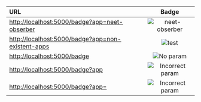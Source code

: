 | URL | Badge |
| :--- | :---: |
| [http://localhost:5000/badge?app=neet-obserber](http://localhost:5000/badge?app=neet-obserber) | ![neet-obserber](http://localhost:5000/badge?app=neet-obserber) |
| [http://localhost:5000/badge?app=non-existent-apps](http://localhost:5000/badge?app=non-existent-apps) | ![test](http://localhost:5000/badge?app=non-existent-apps) |
| [http://localhost:5000/badge](http://localhost:5000/badge) | ![No param](http://localhost:5000/badge) |
| [http://localhost:5000/badge?app](http://localhost:5000/badge?app) | ![Incorrect param](http://localhost:5000/badge?app) |
| [http://localhost:5000/badge?app=](http://localhost:5000/badge?app=) | ![Incorrect param](http://localhost:5000/badge?app=) |

